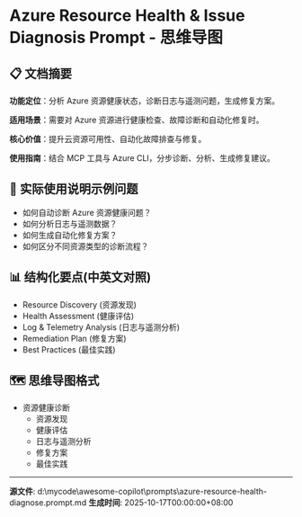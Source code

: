 # Azure Resource Health & Issue Diagnosis Prompt - 思维导图

## 📋 文档摘要

**功能定位**：分析 Azure 资源健康状态，诊断日志与遥测问题，生成修复方案。

**适用场景**：需要对 Azure 资源进行健康检查、故障诊断和自动化修复时。

**核心价值**：提升云资源可用性、自动化故障排查与修复。

**使用指南**：结合 MCP 工具与 Azure CLI，分步诊断、分析、生成修复建议。

## 🎯 实际使用说明示例问题

- 如何自动诊断 Azure 资源健康问题？
- 如何分析日志与遥测数据？
- 如何生成自动化修复方案？
- 如何区分不同资源类型的诊断流程？

## 📊 结构化要点(中英文对照)

- Resource Discovery (资源发现)
- Health Assessment (健康评估)
- Log & Telemetry Analysis (日志与遥测分析)
- Remediation Plan (修复方案)
- Best Practices (最佳实践)

## 🗺️ 思维导图格式

- 资源健康诊断
  - 资源发现
  - 健康评估
  - 日志与遥测分析
  - 修复方案
  - 最佳实践

---
**源文件**: d:\mycode\awesome-copilot\prompts\azure-resource-health-diagnose.prompt.md
**生成时间**: 2025-10-17T00:00:00+08:00
